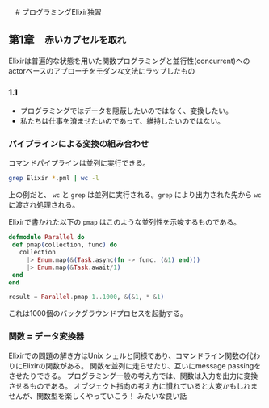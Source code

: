 　# プログラミングElixir独習
 
 ## 第1章　`赤いカプセルを取れ`
 
 Elixirは普遍的な状態を用いた関数プログラミングと並行性(concurrent)へのactorベースのアプローチをモダンな文法にラップしたもの
 
 ### 1.1
 
 - プログラミングではデータを隠蔽したいのではなく、変換したい。
 - 私たちは仕事を済ませたいのであって、維持したいのではない。 
 
 ### パイプラインによる変換の組み合わせ
 
 コマンドパイプラインは並列に実行できる。
 
 ```bash
 grep Elixir *.pml | wc -l
 ```
 
 上の例だと、 `wc` と `grep` は並列に実行される。`grep` により出力された先から `wc` に渡され処理される。
 
 Elixirで書かれた以下の `pmap` はこのような並列性を示唆するものである。
 
 ```elixir
 defmodule Parallel do
  def pmap(collection, func) do
    collection
      |> Enum.map(&(Task.async(fn -> func. (&1) end)))
      |> Enum.map(&Task.await/1)
  end
end

result = Parallel.pmap 1..1000, &(&1, * &1)
```

これは1000個のバックグラウンドプロセスを起動する。


### 関数 = データ変換器

Elixirでの問題の解き方はUnix シェルと同様であり、コマンドライン関数の代わりにElixirの関数がある。
関数を並列に走らせたり、互いにmessage passingをさせたりできる。
プログラミング一般の考え方では、関数は入力を出力に変換させるものである。
オブジェクト指向の考え方に慣れていると大変かもしれませんが、関数型を楽しくやっていこう！
みたいな良い話

